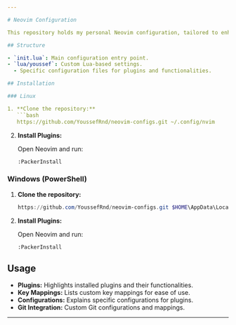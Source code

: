 ```yaml
---

# Neovim Configuration

This repository holds my personal Neovim configuration, tailored to enhance my coding experience.

## Structure

- `init.lua`: Main configuration entry point.
- `lua/youssef`: Custom Lua-based settings.
  - Specific configuration files for plugins and functionalities.

## Installation

### Linux

1. **Clone the repository:**
   ```bash
   https://github.com/YoussefRnd/neovim-configs.git ~/.config/nvim
   ```

2. **Install Plugins:**

   Open Neovim and run:
   ```vim
   :PackerInstall
   ```

### Windows (PowerShell)

1. **Clone the repository:**
   ```powershell
   https://github.com/YoussefRnd/neovim-configs.git $HOME\AppData\Local\nvim
   ```

2. **Install Plugins:**

   Open Neovim and run:
   ```vim
   :PackerInstall
   ```

## Usage

- **Plugins:** Highlights installed plugins and their functionalities.
- **Key Mappings:** Lists custom key mappings for ease of use.
- **Configurations:** Explains specific configurations for plugins.
- **Git Integration:** Custom Git configurations and mappings.

---
```

